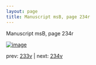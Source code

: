 ```yaml
---
layout: page
title: Manuscript msB, page 234r
---
```


Manuscript msB, page 234r

[![image](http://www.homermultitext.org/iipsrv?OBJ=IIP,1.0&FIF=/project/homer/pyramidal/deepzoom/hmt/vbbifolio/pending/vb_233v_234r.tif&WID=100&CVT=JPEG)](http://www.homermultitext.org/ict2/?urn=urn:cite2:hmt:vbbifolio.pending:vb_233v_234r)

prev:  [233v](../233v) | next:  [234v](../234v)

